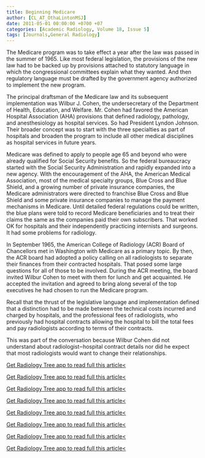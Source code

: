 ```yaml
---
title: Beginning Medicare
author: [CL_AT_OthaLintonMSJ]
date: 2011-05-01 00:00:00 +0700 +07
categories: [Academic Radiology, Volume 18, Issue 5]
tags: [Journals,General Radiology]
---
```

The Medicare program was to take effect a year after the law was passed in the summer of 1965. Like most federal legislation, the provisions of the new law had to be backed up by provisions attached to statutory language in which the congressional committees explain what they wanted. And then regulatory language must be drafted by the government agency authorized to implement the new program.

The principal draftsman of the Medicare law and its subsequent implementation was Wilbur J. Cohen, the undersecretary of the Department of Health, Education, and Welfare. Mr. Cohen had favored the American Hospital Association (AHA) provisions that defined radiology, pathology, and anesthesiology as hospital services. So had President Lyndon Johnson. Their broader concept was to start with the three specialties as part of hospitals and broaden the program to include all other medical disciplines as hospital services in future years.

Medicare was defined to apply to people age 65 and beyond who were already qualified for Social Security benefits. So the federal bureaucracy started with the Social Security Administration and rapidly expanded into a new agency. With the encouragement of the AHA, the American Medical Association, most of the medical specialty groups, Blue Cross and Blue Shield, and a growing number of private insurance companies, the Medicare administrators were directed to franchise Blue Cross and Blue Shield and some private insurance companies to manage the payment mechanisms in Medicare. Until detailed federal regulations could be written, the blue plans were told to record Medicare beneficiaries and to treat their claims the same as the companies paid their own subscribers. That worked OK for hospitals and their independently practicing internists and surgeons. It had some problems for radiology.

In September 1965, the American College of Radiology (ACR) Board of Chancellors met in Washington with Medicare as a primary topic. By then, the ACR board had adopted a policy calling on all radiologists to separate their finances from their contracted hospitals. That posed some large questions for all of those to be involved. During the ACR meeting, the board invited Wilbur Cohen to meet with them for lunch and get acquainted. He accepted the invitation and agreed to bring along several of the top executives he had chosen to run the Medicare program.

Recall that the thrust of the legislative language and implementation defined that a distinction had to be made between the technical costs incurred and charged by hospitals, and the professional fees of radiologists, who previously had hospital contracts allowing the hospital to bill the total fees and pay radiologists according to terms of their contracts.

This was part of the conversation because Wilbur Cohen did not understand about radiologist‒hospital contract details nor did he expect that most radiologists would want to change their relationships.

[Get Radiology Tree app to read full this article<](https://clinicalpub.com/app)

[Get Radiology Tree app to read full this article<](https://clinicalpub.com/app)

[Get Radiology Tree app to read full this article<](https://clinicalpub.com/app)

[Get Radiology Tree app to read full this article<](https://clinicalpub.com/app)

[Get Radiology Tree app to read full this article<](https://clinicalpub.com/app)

[Get Radiology Tree app to read full this article<](https://clinicalpub.com/app)

[Get Radiology Tree app to read full this article<](https://clinicalpub.com/app)

[Get Radiology Tree app to read full this article<](https://clinicalpub.com/app)